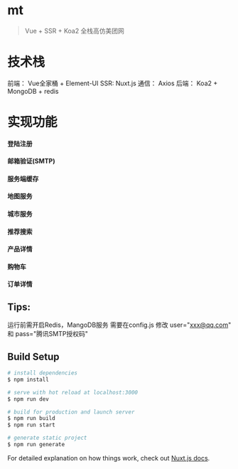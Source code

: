 # mt

> Vue + SSR + Koa2 全栈高仿美团网

# 技术栈
前端： Vue全家桶 + Element-UI
SSR: Nuxt.js
通信： Axios
后端： Koa2 + MongoDB + redis

# 实现功能
#### 登陆注册
#### 邮箱验证(SMTP)
#### 服务端缓存
#### 地图服务
#### 城市服务
#### 推荐搜索
#### 产品详情
#### 购物车
#### 订单详情

## Tips:
运行前需开启Redis，MangoDB服务
需要在config.js 修改 user="xxx@qq.com" 和 pass="腾讯SMTP授权码"


## Build Setup

```bash
# install dependencies
$ npm install

# serve with hot reload at localhost:3000
$ npm run dev

# build for production and launch server
$ npm run build
$ npm run start

# generate static project
$ npm run generate
```

For detailed explanation on how things work, check out [Nuxt.js docs](https://nuxtjs.org).
